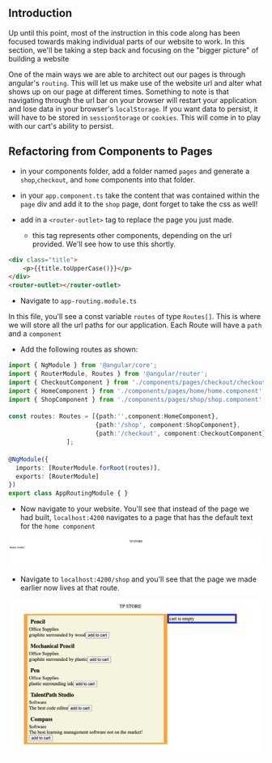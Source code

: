 ## Introduction ##

Up until this point, most of the instruction in this code along has been focused towards making individual parts of our website to work. In this section, we'll be taking a step back and focusing on the "bigger picture" of building a website

One of the main ways we are able to architect out our pages is through angular's ``routing``. This will let us make use of the website url and alter what shows up on our page at different times. Something to note is that navigating through the url bar on your browser will restart your application and lose data in your browser's ``localStorage``. If you want data to persist, it will have to be stored in ``sessionStorage`` or ``cookies``. This will come in to play with our cart's ability to persist.

## Refactoring from Components to Pages ##

* in your components folder, add a folder named ``pages`` and generate a ``shop``,``checkout``, and ``home`` components into that folder.


* in your ``app.component.ts`` take the content that was contained within the ``page`` div and add it to the ``shop`` page, dont forget to take the css as well!
* add in a ``<router-outlet>`` tag to replace the page you just made.
    * this tag represents other components, depending on the url provided. We'll see how to use this shortly.

```html
<div class="title">
    <p>{{title.toUpperCase()}}</p>
</div>
<router-outlet></router-outlet>
```

* Navigate to ``app-routing.module.ts``

In this file, you'll see a const variable ``routes`` of type ``Routes[]``. This is where we will store all the url paths for our application. Each Route will have a ``path`` and a ``component``

* Add the following routes as shown:

```Typescript
import { NgModule } from '@angular/core';
import { RouterModule, Routes } from '@angular/router';
import { CheckoutComponent } from './components/pages/checkout/checkout.component';
import { HomeComponent } from './components/pages/home/home.component';
import { ShopComponent } from './components/pages/shop/shop.component';

const routes: Routes = [{path:'',component:HomeComponent},
                        {path:'/shop', component:ShopComponent},
                        {path:'/checkout', component:CheckoutComponent}
                ];

@NgModule({
  imports: [RouterModule.forRoot(routes)],
  exports: [RouterModule]
})
export class AppRoutingModule { }
```

* Now navigate to your website. You'll see that instead of the page we had built, ``localhost:4200`` navigates to a page that has the default text for the ``home component``

![blank page](./assets/blankhome.png)

* Navigate to ``localhost:4200/shop`` and you'll see that the page we made earlier now lives at that route.

![shop page](./assets/localshop.png)